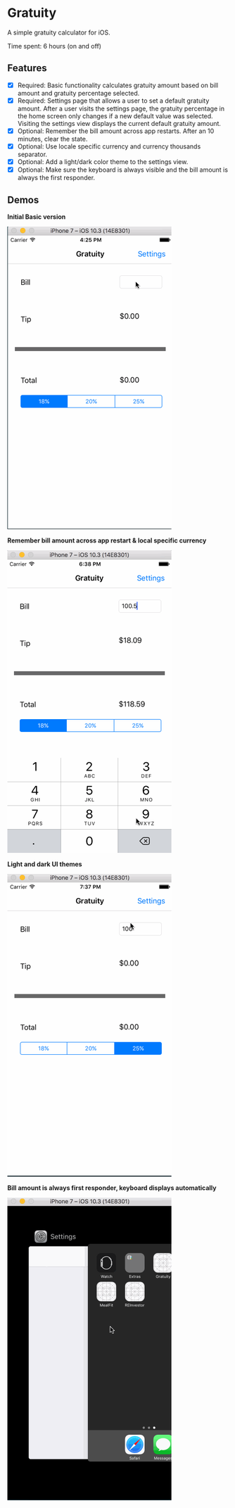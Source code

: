 # Gratuity

A simple gratuity calculator for iOS.

Time spent: 6 hours (on and off)

## Features

- [x] Required: Basic functionality calculates gratuity amount based on bill amount
and gratuity percentage selected.
- [x] Required: Settings page that allows a user to set a default gratuity amount.
After a user visits the settings page, the gratuity percentage in the home screen
only changes if a new default value was selected. Visiting the settings view
displays the current default gratuity amount.
- [x] Optional: Remember the bill amount across app restarts.
After an 10 minutes, clear the state.
- [x] Optional: Use locale specific currency and currency thousands separator.
- [x] Optional: Add a light/dark color theme to the settings view.
- [x] Optional: Make sure the keyboard is always visible and the bill amount is always the first responder.

## Demos

**Initial Basic version**

![App Demo](demo.gif)


**Remember bill amount across app restart & local specific currency**

![Bill and currency](restore_bill_amt_localized_currency.gif)

**Light and dark UI themes**

![UI Themes](ui_themes.gif)


**Bill amount is always first responder, keyboard displays automatically**

![bill first responder](bill_amt_first_responder.gif)
